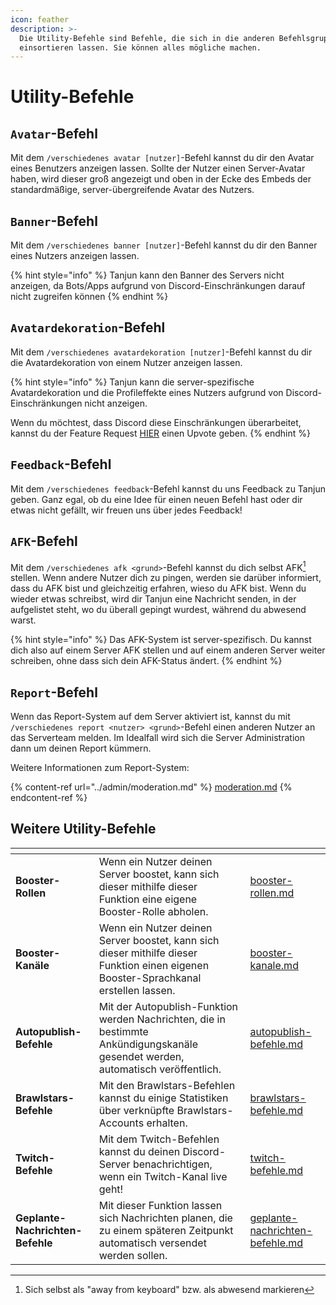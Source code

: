 ```yaml
---
icon: feather
description: >-
  Die Utility-Befehle sind Befehle, die sich in die anderen Befehlsgruppen nicht
  einsortieren lassen. Sie können alles mögliche machen.
---
```


# Utility-Befehle

## `Avatar`-Befehl

Mit dem `/verschiedenes avatar [nutzer]`-Befehl kannst du dir den Avatar eines Benutzers anzeigen lassen. Sollte der Nutzer einen Server-Avatar haben, wird dieser groß angezeigt und oben in der Ecke des Embeds der standardmäßige, server-übergreifende Avatar des Nutzers.

## `Banner`-Befehl

Mit dem `/verschiedenes banner [nutzer]`-Befehl kannst du dir den Banner eines Nutzers anzeigen lassen.

{% hint style="info" %}
Tanjun kann den Banner des Servers nicht anzeigen, da Bots/Apps aufgrund von Discord-Einschränkungen darauf nicht zugreifen können
{% endhint %}

## `Avatardekoration`-Befehl

Mit dem `/verschiedenes avatardekoration [nutzer]`-Befehl kannst du dir die Avatardekoration von einem Nutzer anzeigen lassen.

{% hint style="info" %}
Tanjun kann die server-spezifische Avatardekoration und die Profileffekte eines Nutzers aufgrund von Discord-Einschränkungen nicht anzeigen.

Wenn du möchtest, dass Discord diese Einschränkungen überarbeitet, kannst du der Feature Request [HIER](https://github.com/discord/discord-api-docs/discussions/7315) einen Upvote geben.
{% endhint %}

## `Feedback`-Befehl

Mit dem `/verschiedenes feedback`-Befehl kannst du uns Feedback zu Tanjun geben. Ganz egal, ob du eine Idee für einen neuen Befehl hast oder dir etwas nicht gefällt, wir freuen uns über jedes Feedback!

## `AFK`-Befehl

Mit dem `/verschiedenes afk <grund>`-Befehl kannst du dich selbst AFK[^1] stellen. Wenn andere Nutzer dich zu pingen, werden sie darüber informiert, dass du AFK bist und gleichzeitig erfahren, wieso du AFK bist. Wenn du wieder etwas schreibst, wird dir Tanjun eine Nachricht senden, in der aufgelistet steht, wo du überall gepingt wurdest, während du abwesend warst.

{% hint style="info" %}
Das AFK-System ist server-spezifisch. Du kannst dich also auf einem Server AFK stellen und auf einem anderen Server weiter schreiben, ohne dass sich dein AFK-Status ändert.
{% endhint %}

## `Report`-Befehl

Wenn das Report-System auf dem Server aktiviert ist, kannst du mit `/verschiedenes report <nutzer> <grund>`-Befehl einen anderen Nutzer an das Serverteam melden. Im Idealfall wird sich die Server Administration dann um deinen Report kümmern.

Weitere Informationen zum Report-System:

{% content-ref url="../admin/moderation.md" %}
[moderation.md](../admin/moderation.md)
{% endcontent-ref %}

## Weitere Utility-Befehle

<table data-view="cards"><thead><tr><th></th><th></th><th data-hidden data-card-target data-type="content-ref"></th></tr></thead><tbody><tr><td><strong>Booster-Rollen</strong></td><td>Wenn ein Nutzer deinen Server boostet, kann sich dieser mithilfe dieser Funktion eine eigene Booster-Rolle abholen.</td><td><a href="booster-rollen.md">booster-rollen.md</a></td></tr><tr><td><strong>Booster-Kanäle</strong></td><td>Wenn ein Nutzer deinen Server boostet, kann sich dieser mithilfe dieser Funktion einen eigenen Booster-Sprachkanal erstellen lassen.</td><td><a href="booster-kanale.md">booster-kanale.md</a></td></tr><tr><td><strong>Autopublish-Befehle</strong></td><td>Mit der Autopublish-Funktion werden Nachrichten, die in bestimmte Ankündigungskanäle gesendet werden, automatisch veröffentlich.</td><td><a href="autopublish-befehle.md">autopublish-befehle.md</a></td></tr><tr><td><strong>Brawlstars-Befehle</strong></td><td>Mit den Brawlstars-Befehlen kannst du einige Statistiken über verknüpfte Brawlstars-Accounts erhalten.</td><td><a href="brawlstars-befehle.md">brawlstars-befehle.md</a></td></tr><tr><td><strong>Twitch-Befehle</strong></td><td>Mit dem Twitch-Befehlen kannst du deinen Discord-Server benachrichtigen, wenn ein Twitch-Kanal live geht!</td><td><a href="twitch-befehle.md">twitch-befehle.md</a></td></tr><tr><td><strong>Geplante-Nachrichten-Befehle</strong></td><td>Mit dieser Funktion lassen sich Nachrichten planen, die zu einem späteren Zeitpunkt automatisch versendet werden sollen.</td><td><a href="geplante-nachrichten-befehle.md">geplante-nachrichten-befehle.md</a></td></tr></tbody></table>

[^1]: Sich selbst als "away from keyboard" bzw. als abwesend markieren
